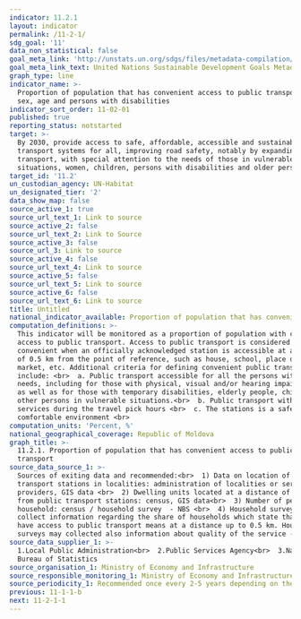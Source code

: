 ```yaml
---
indicator: 11.2.1
layout: indicator
permalink: /11-2-1/
sdg_goal: '11'
data_non_statistical: false
goal_meta_link: 'http://unstats.un.org/sdgs/files/metadata-compilation/Metadata-Goal-11.pdf'
goal_meta_link_text: United Nations Sustainable Development Goals Metadata (pdf 2066kB)
graph_type: line
indicator_name: >-
  Proportion of population that has convenient access to public transport, by
  sex, age and persons with disabilities
indicator_sort_order: 11-02-01
published: true
reporting_status: notstarted
target: >-
  By 2030, provide access to safe, affordable, accessible and sustainable
  transport systems for all, improving road safety, notably by expanding public
  transport, with special attention to the needs of those in vulnerable
  situations, women, children, persons with disabilities and older persons
target_id: '11.2'
un_custodian_agency: UN-Habitat
un_designated_tier: '2'
data_show_map: false
source_active_1: true
source_url_text_1: Link to source
source_active_2: false
source_url_text_2: Link to Source
source_active_3: false
source_url_3: Link to source
source_active_4: false
source_url_text_4: Link to source
source_active_5: false
source_url_text_5: Link to source
source_active_6: false
source_url_text_6: Link to source
title: Untitled
national_indicator_available: Proportion of population that has convenient access to public transport
computation_definitions: >-
  This indicator will be monitored as a proportion of population with convenient
  access to public transport. Access to public transport is considered to be
  convenient when an officially acknowledged station is accessible at a distance
  of 0.5 km from the point of reference, such as house, school, place of work,
  market, etc. Additional criteria for defining convenient public transportation
  include: <br>  a. Public transport accessible for all the persons with special
  needs, including for those with physical, visual and/or hearing impairments,
  as well as for those with temporary disabilities, elderly people, children and
  other persons in vulnerable situations.<br>  b. Public transport with frequent
  services during the travel pick hours <br>  c. The stations is a safe and
  comfortable environment <br>
computation_units: 'Percent, %'
national_geographical_coverage: Republic of Moldova
graph_title: >-
  11.2.1. Proportion of population that has convenient access to public
  transport 
source_data_source_1: >-
  Sources of exiting data and recommended:<br>  1) Data on location of public
  transport stations in localities: administration of localities or service
  providers, GIS data <br>  2) Dwelling units located at a distance of 500 m
  from public transport stations: census, GIS data<br>  3) Number of persons per
  household: census / household survey  - NBS <br>  4) Household surveys which
  collect information regarding the share of households which state that they
  have access to public transport means at a distance up to 0.5 km. Household
  surveys may collected also information about quality of the service -NSB 
source_data_supplier_1: >-
  1.Local Public Administration<br>  2.Public Services Agency<br>  3.National
  Bureau of Statistics
source_organisation_1: Ministry of Economy and Infrastructure
source_responsible_monitoring_1: Ministry of Economy and Infrastructure
source_periodicity_1: Recommended once every 2-5 years depending on the identified data source
previous: 11-1-1-b
next: 11-2-1-1
---
```

